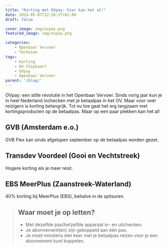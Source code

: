 ```yaml
---
title: "Korting met OVpay: hier kan het al!"
date: 2024-05-07T12:26:57+02:00
draft: false

cover_image: img/ovpay.png
featured_image: img/ovpay.png

categories: 
    - Openbaar Vervoer
    - Techniek
tags:
    - Korting
    - OV Chipkaart
    - OVpay
    - Openbaar Vervoer
parent: '/blog/'
---
```


OVpay: een stille revolutie in het Openbaar Vervoer. Sinds vorig jaar kun je in heel Nederland inchecken met je betaalpas in het OV. Maar voor veel reizigers is korting belangrijk. Tot nu toe gaat het erg langzaam met kortingsproducten op de betaalpas. Maar op een paar plekken kan het al!

## GVB (Amsterdam e.o.)
GVB Flex kan sinds afgelopen september op de betaalpas worden gezet.

## Transdev Voordeel (Gooi en Vechtstreek)
Hogere korting als je meer reist.

## EBS MeerPlus (Zaanstreek-Waterland)
40% korting bij MeerPlus (EBS), behalve in de spitsuren.

> ## Waar moet je op letten?
> - Met dezelfde pas/hetzelfde apparaat in- en uitchecken.
> - Je abonnement(en) zijn gekoppeld aan één pas.
> - Je moet minstens één keer met je betaalpas reizen voor je een abonnement kunt koppelen.